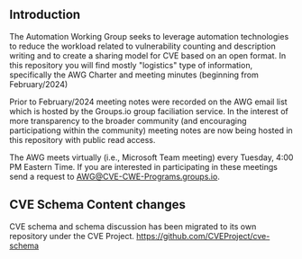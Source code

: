 ## Introduction

The Automation Working Group seeks to leverage automation technologies to reduce the workload related to vulnerability counting and description writing and to create a sharing model for CVE based on an open format. In this repository you will find mostly "logistics" type of information, specifically the AWG Charter and meeting minutes (beginning from February/2024)  

Prior to February/2024 meeting notes were recorded on the AWG email list which is hosted by the Groups.io group faciliation service.  In the interest of more transparency to the broader community (and encouraging participationg within the community) meeting notes are now being hosted in this repository with public read access.  

The AWG meets virtually (i.e., Microsoft Team meeting) every Tuesday, 4:00 PM Eastern Time.  If you are interested in participating in these meetings send a request to AWG@CVE-CWE-Programs.groups.io.

## CVE Schema Content changes

CVE schema and schema discussion has been migrated to its own repository under the CVE Project.
https://github.com/CVEProject/cve-schema
